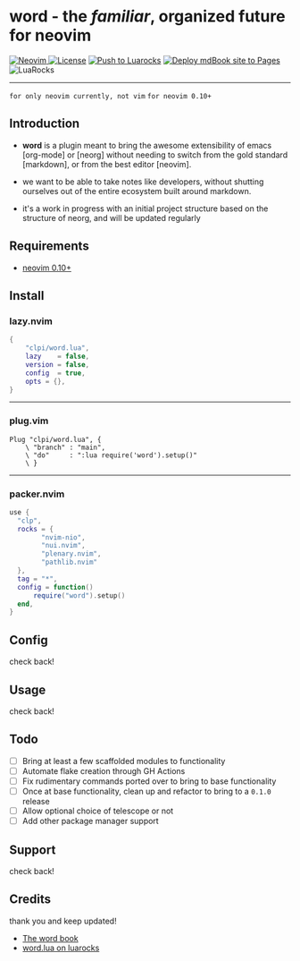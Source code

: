 # word - the _familiar_, organized future for neovim

<a href="https://neovim.io"> ![Neovim](https://img.shields.io/badge/Neovim%200.10+-brightgreen?style=for-the-badge) </a>
<a href="/LICENSE"> ![License](https://img.shields.io/badge/license-GPL%20v3-brightgreen?style=for-the-badge)</a>
[![Push to Luarocks](https://github.com/clpi/word.lua/actions/workflows/luarocks.yml/badge.svg)](https://github.com/clpi/word.lua/actions/workflows/luarocks.yml)
[![Deploy mdBook site to Pages](https://github.com/clpi/word.lua/actions/workflows/book.yml/badge.svg)](https://github.com/clpi/word.lua/actions/workflows/book.yml)
![LuaRocks](https://img.shields.io/luarocks/v/clpi/word.lua)

---

`for only neovim currently, not vim`
`for neovim 0.10+`

## Introduction

- **word** is a plugin meant to bring the awesome extensibility of emacs [org-mode] or [neorg] without needing to switch from the gold standard [markdown], or from the best editor [neovim].

- we want to be able to take notes like developers, without shutting ourselves out of the entire ecosystem built around markdown.

- it's a work in progress with an initial project structure based on the structure of neorg, and will be updated regularly

## Requirements

- [neovim 0.10+](https://neovim.io)

## Install

### lazy.nvim

```lua
{
    "clpi/word.lua",
    lazy    = false,
    version = false,
    config  = true,
    opts = {},
}
```

---

### plug.vim

```vim
Plug "clpi/word.lua", {
    \ "branch" : "main",
    \ "do"     : ":lua require('word').setup()"
    \ }
```

---

### packer.nvim

```lua
use {
  "clp",
  rocks = {
        "nvim-nio",
        "nui.nvim",
        "plenary.nvim",
        "pathlib.nvim"
  },
  tag = "*",
  config = function()
      require("word").setup()
  end,
}
```

## Config

check back!

## Usage

check back!

## Todo

- [ ] Bring at least a few scaffolded modules to functionality 
- [ ] Automate flake creation through GH Actions
- [ ] Fix rudimentary commands ported over to bring to base functionality
- [ ] Once at base functionality, clean up and refactor to bring to a `0.1.0` release
- [ ] Allow optional choice of telescope or not
- [ ] Add other package manager support

## Support

check back!

## Credits

thank you and keep updated!

- [The word book](https://word.cli.st)
- [word.lua on luarocks](https://luarocks.org/inits/clpi/word.lua)

<!-- <div align="center"> -->

<!-- </div> -->
